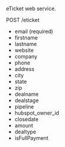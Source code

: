 eTicket web service.


POST /eticket
  - email (required)
  - firstname
  - lastname
  - website
  - company
  - phone
  - address
  - city
  - state
  - zip
  - dealname
  - dealstage 
  - pipeline
  - hubspot_owner_id
  - closedate
  - amount
  - dealtype
  - isFullPayment
